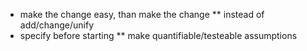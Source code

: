 * make the change easy, than make the change
  ** instead of add/change/unify
* specify before starting
  ** make quantifiable/testeable assumptions